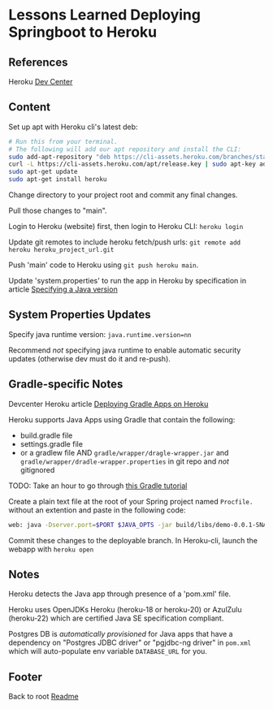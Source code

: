 # Lessons Learned Deploying Springboot to Heroku

## References

Heroku [Dev Center](https://devcenter.heroku.com/articles/deploying-spring-boot-apps-to-heroku)

## Content

Set up apt with Heroku cli's latest deb:

```sh
# Run this from your terminal.
# The following will add our apt repository and install the CLI:
sudo add-apt-repository "deb https://cli-assets.heroku.com/branches/stable/apt ./"
curl -L https://cli-assets.heroku.com/apt/release.key | sudo apt-key add -
sudo apt-get update
sudo apt-get install heroku
```

Change directory to your project root and commit any final changes.

Pull those changes to "main".

Login to Heroku (website) first, then login to Heroku CLI: `heroku login`

Update git remotes to include heroku fetch/push urls: `git remote add heroku heroku_project_url.git`

Push 'main' code to Heroku using `git push heroku main`.

Update 'system.properties' to run the app in Heroku by specification in article [Specifying a Java version](https://devcenter.heroku.com/articles/java-support#specifying-a-java-version)

## System Properties Updates

Specify java runtime version: `java.runtime.version=nn`

Recommend *not* specifying java runtime to enable automatic security updates (otherwise dev must do it and re-push).

## Gradle-specific Notes

Devcenter Heroku article [Deploying Gradle Apps on Heroku](https://devcenter.heroku.com/articles/deploying-gradle-apps-on-heroku)

Heroku supports Java Apps using Gradle that contain the following:

- build.gradle file
- settings.gradle file
- or a gradlew file AND `gradle/wrapper/dragle-wrapper.jar` and `gradle/wrapper/dradle-wrapper.properties` in git repo and *not* gitignored

TODO: Take an hour to go through [this Gradle tutorial](https://learn.tomgregory.com/courses/get-going-with-gradle)

Create a plain text file at the root of your Spring project named `Procfile.` without an extention and paste in the following code:

```sh
web: java -Dserver.port=$PORT $JAVA_OPTS -jar build/libs/demo-0.0.1-SNAPSHOT.jar
```

Commit these changes to the deployable branch. In Heroku-cli, launch the webapp with `heroku open`

## Notes

Heroku detects the Java app through presence of a 'pom.xml' file.

Heroku uses OpenJDKs Heroku (heroku-18 or heroku-20) or AzulZulu (heroku-22) which are certified Java SE specification compliant.

Postgres DB is *automatically provisioned* for Java apps that have a dependency on "Postgres JDBC driver" or "pgjdbc-ng driver" in `pom.xml` which will auto-populate env variable `DATABASE_URL` for you.

## Footer

Back to root [Readme](../README.html)
